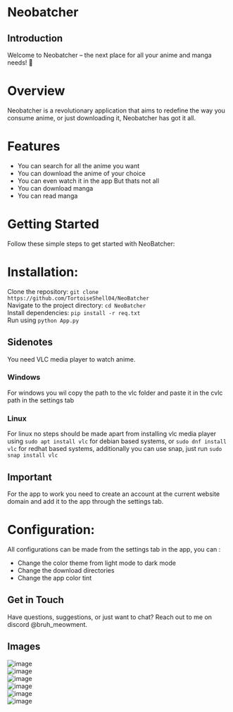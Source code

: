 
# Neobatcher
## Introduction
Welcome to Neobatcher – the next place for all your anime and manga needs! 🌟


# Overview
Neobatcher is a revolutionary application that aims to redefine the way you consume anime, or just downloading it, Neobatcher has got it all.

# Features
- You can search for all the anime you want
- You can download the anime of your choice
- You can even watch it in the app
But thats not all
- You can download manga
- You can read manga

# Getting Started
Follow these simple steps to get started with NeoBatcher:

# Installation:

Clone the repository: `git clone https://github.com/TortoiseShell04/NeoBatcher`<br>
Navigate to the project directory: `cd NeoBatcher`<br>
Install dependencies: `pip install -r req.txt`<br>
Run using `python App.py`<br>

## Sidenotes
You need VLC media player to watch anime.
### Windows
For windows you wil copy the path to the vlc folder and paste it in the cvlc path in the settings tab
### Linux
For linux no steps should be made apart from installing vlc media player using 
`sudo apt install vlc` for debian based systems, or `sudo dnf install vlc` for redhat based systems, additionally you can use snap, just run
`sudo snap install vlc`

## Important
For the app to work you need to create an account at the current website domain and add it to the app through the settings tab.

# Configuration:
All configurations can be made from the settings tab in the app, you can :
- Change the color theme from light mode to dark mode
- Change the download directories
- Change the app color tint

## Get in Touch
Have questions, suggestions, or just want to chat? Reach out to me on discord @bruh_meowment.

## Images
![image](https://github.com/TortoiseShell04/NeoBatcher/assets/118297920/c32fd3e9-d365-487e-8f1e-2119d85b0641)<br>
![image](https://github.com/TortoiseShell04/NeoBatcher/assets/118297920/f6ff4e48-87ee-4b29-8e9d-b6d6b41677e8)<br>
![image](https://github.com/TortoiseShell04/NeoBatcher/assets/118297920/ad43263b-1042-494e-9937-542b9bc58d5e)<br>
![image](https://github.com/TortoiseShell04/NeoBatcher/assets/118297920/406f98c1-71c0-400f-b602-598b37c4c072)<br>
![image](https://github.com/TortoiseShell04/NeoBatcher/assets/118297920/61fb1f74-fb0b-4c96-928d-d676fd549f47)<br>
![image](https://github.com/TortoiseShell04/NeoBatcher/assets/118297920/f1b2853e-5b0a-4d54-a8e5-a831e0cf3893)<br>





